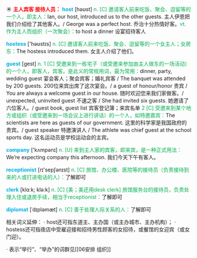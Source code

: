 ☀ <font color="red">**主人宾客 接待人员：**</font>
<font color="sky blue">**host**</font> [həʊst] 
<font color="#00b050">n. [C] 邀请客人前来吃饭、聚会、逗留等的一个人，即主人：</font>Ian, our host, introduced us to the other guests. 主人伊恩把我们介绍给了其他客人。/ George was a perfect host. 乔治十分热情好客。<font color="#00b050">vt. 作为主人而组织（一次聚会）：</font>to host a dinner 设宴招待客人

<font color="sky blue">**hostess**</font> ['həʊstɪs] 
<font color="#00b050">n. [C] 邀请客人前来吃饭、聚会、逗留等的一个女主人；女房东：</font>The hostess introduced them. 女主人介绍了他们。

<font color="sky blue">**guest**</font> [ɡest] 
<font color="#00b050">n. 1 [C] 受邀来到一栋宅子（或受邀来参加由主人做东的一场活动）的一个人，即客人，宾客。是此义的常规用词，最为常用：</font>dinner, party, wedding guest 宴会客人；聚会宾客；婚礼宾客 / The banquet was attended by 200 guests. 200位来宾出席了这次宴会。/ a guest of honour/honor 贵宾 / You are always a welcome guest in our house. 随时欢迎您来我们家做客。/ unexpected, uninvited guest 不速之客 / She had invited six guests. 她邀请了六位客人。/ guest book, guest list 宾客登记簿；来宾名单 <font color="#00b050">2 [C] 受邀来到某个地方或组织（或受邀来到一场会议上进行讲话）的一个人，如特邀嘉宾：</font>The scientists are here as guests of our government. 这里的科学家是我国政府的贵宾。/ guest speaker 特邀演讲人 / The athlete was chief guest at the school sports day. 这名运动员是学校运动会的主宾。

<font color="sky blue">**company**</font> ['kʌmpənɪ] 
<font color="#00b050">n. [U] 来到主人家的宾客，即来宾，是一种正式用法：</font>We’re expecting company this afternoon. 我们今天下午有客人。

<font color="sky blue">**receptionist**</font> [rɪ'sepʃənɪst] 
<font color="#00b050">n. [C] 旅馆、办公楼、医院等的接待员（负责接待到来的人或打进电话的人）：</font>了解即可

<font color="sky blue">**clerk**</font> [klɑːk; klə:k] 
<font color="#00b050">n. [C] [美；美还用desk clerk] 旅馆服务台的接待员，负责处理入住或退房手续，相当于receptionist：</font>了解即可
           
<font color="sky blue">**diplomat**</font> [ˈdɪpləmæt]
<font color="#00b050">n. [C] 善于处理人际关系的人：</font>了解即可

相关词义延伸：
· host还可指东道主、主办国（或主办城市、主办机构）；
· hostess还可指夜店中受雇迎接和招待男性顾客的女招待，或餐馆的女迎宾（或女门迎）。

· 表示“举行”、“举办”的词群见[[06安排 组织]]